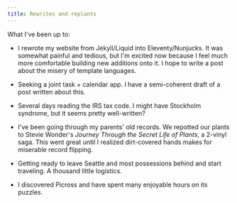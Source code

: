 ```yaml
---
title: Rewrites and replants
---
```


What I've been up to:

- I rewrote my website from Jekyll/Liquid into Eleventy/Nunjucks. It was somewhat painful and tedious, but I'm excited now because I feel much more comfortable building new additions onto it. I hope to write a post about the misery of template languages.

- Seeking a joint task + calendar app. I have a semi-coherent draft of a post written about this.

- Several days reading the IRS tax code. I might have Stockholm syndrome, but it seems pretty well-written?

- I've been going through my parents' old records. We repotted our plants to Stevie Wonder's _Journey Through the Secret Life of Plants_, a 2-vinyl saga. This went great until I realized dirt-covered hands makes for miserable record flipping.

- Getting ready to leave Seattle and most possessions behind and start traveling. A thousand little logistics.

- I discovered Picross and have spent many enjoyable hours on its puzzles.
